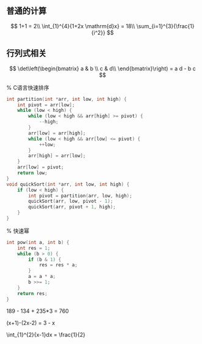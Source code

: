 ## 普通的计算 
$$
1+1 = 2\\
\int_{1}^{4}{1+2x \mathrm{d}x} = 18\\
\sum_{i=1}^{3}{\frac{1}{i^2}}
$$

## 行列式相关
$$
\det\left(\begin{bmatrix}
a & b \\ c & d\\
\end{bmatrix}\right) = a d - b c
$$

% C语言快速排序
```c
int partition(int *arr, int low, int high) {
    int pivot = arr[low];
    while (low < high) {
        while (low < high && arr[high] >= pivot) {
            --high;
        }
        arr[low] = arr[high];
        while (low < high && arr[low] <= pivot) {
            ++low;
        }
        arr[high] = arr[low];
    }
    arr[low] = pivot;
    return low;
}
void quickSort(int *arr, int low, int high) {
    if (low < high) {
        int pivot = partition(arr, low, high);
        quickSort(arr, low, pivot - 1);
        quickSort(arr, pivot + 1, high);
    }
}
```


% 快速幂
```c
int pow(int a, int b) {
    int res = 1;
    while (b > 0) {
        if (b & 1) {
            res = res * a;
        }
        a = a * a;
        b >>= 1;
    }
    return res;
}
```


189 - 134 + 235*3 = 760

(x+1)-(2x-2) = 3 - x

\int_{1}^{2}{x-1}dx = \frac{1}{2}